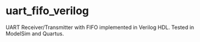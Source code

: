 # uart_fifo_verilog
UART Receiver/Transmitter with FIFO implemented in Verilog HDL. Tested in ModelSim and Quartus.
